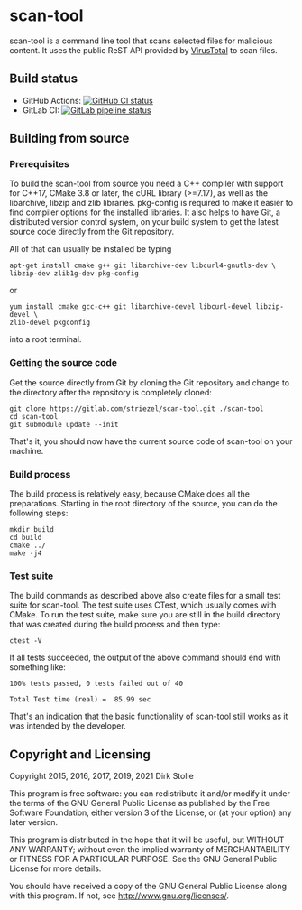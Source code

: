 # scan-tool

scan-tool is a command line tool that scans selected files for malicious
content. It uses the public ReST API provided by
[VirusTotal](https://www.virustotal.com/) to scan files.

## Build status

* GitHub Actions:
[![GitHub CI status](https://github.com/striezel/scan-tool/workflows/GitHub%20CI%20with%20Clang/badge.svg)](https://github.com/striezel/scan-tool/actions)
* GitLab CI:
[![GitLab pipeline status](https://gitlab.com/striezel/scan-tool/badges/master/pipeline.svg)](https://gitlab.com/striezel/scan-tool/-/pipelines)

## Building from source

### Prerequisites

To build the scan-tool from source you need a C++ compiler with support for
C++17, CMake 3.8 or later, the cURL library (>=7.17), as well as the libarchive,
libzip and zlib libraries.
pkg-config is required to make it easier to find compiler options for the
installed libraries.
It also helps to have Git, a distributed version control system, on your build
system to get the latest source code directly from the Git repository.

All of that can usually be installed be typing

    apt-get install cmake g++ git libarchive-dev libcurl4-gnutls-dev \
    libzip-dev zlib1g-dev pkg-config

or

    yum install cmake gcc-c++ git libarchive-devel libcurl-devel libzip-devel \
    zlib-devel pkgconfig

into a root terminal.

### Getting the source code

Get the source directly from Git by cloning the Git repository and change to
the directory after the repository is completely cloned:

    git clone https://gitlab.com/striezel/scan-tool.git ./scan-tool
    cd scan-tool
    git submodule update --init

That's it, you should now have the current source code of scan-tool on your
machine.

### Build process

The build process is relatively easy, because CMake does all the preparations.
Starting in the root directory of the source, you can do the following steps:

    mkdir build
    cd build
    cmake ../
    make -j4

### Test suite

The build commands as described above also create files for a small test suite
for scan-tool. The test suite uses CTest, which usually comes with CMake.
To run the test suite, make sure you are still in the build directory that was
created during the build process and then type:

    ctest -V

If all tests succeeded, the output of the above command should end with
something like:

    100% tests passed, 0 tests failed out of 40

    Total Test time (real) =  85.99 sec

That's an indication that the basic functionality of scan-tool still works as
it was intended by the developer.

## Copyright and Licensing

Copyright 2015, 2016, 2017, 2019, 2021  Dirk Stolle

This program is free software: you can redistribute it and/or modify
it under the terms of the GNU General Public License as published by
the Free Software Foundation, either version 3 of the License, or
(at your option) any later version.

This program is distributed in the hope that it will be useful,
but WITHOUT ANY WARRANTY; without even the implied warranty of
MERCHANTABILITY or FITNESS FOR A PARTICULAR PURPOSE.  See the
GNU General Public License for more details.

You should have received a copy of the GNU General Public License
along with this program.  If not, see <http://www.gnu.org/licenses/>.
